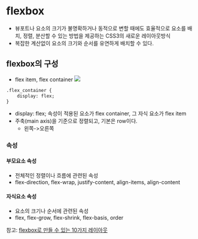 # flexbox
- 뷰포트나 요소의 크기가 불명확하거나 동적으로 변할 때에도 효율적으로 요소를 배치, 정렬, 분산할 수 있는 방법을 제공하는 CSS3의 새로운 레이아웃방식
- 복잡한 계산없이 요소의 크기와 순서를 유연하게 배치할 수 있다.
## flexbox의 구성
- flex item, flex container
![](https://d2.naver.com/content/images/2018/12/helloworld-201811-flex_01.png)
```html
.flex_container {
	display: flex;
}
```
- display: flex; 속성이 적용된 요소가 flex container, 그 자식 요소가 flex item
- 주축(main axis)을 기준으로 정렬되고, 기본은 row이다. 
	- 왼쪽->오른쪽
### 속성
#### 부모요소 속성
- 전체적인 정렬이나 흐름에 관련된 속성
- flex-direction, flex-wrap, justify-content, align-items, align-content
#### 자식요소 속성
- 요소의 크기나 순서에 관련된 속성
- flex, flex-grow, flex-shrink, flex-basis, order




참고: [flexbox로 만들 수 있는 10가지 레이아웃](https://d2.naver.com/helloworld/8540176)

